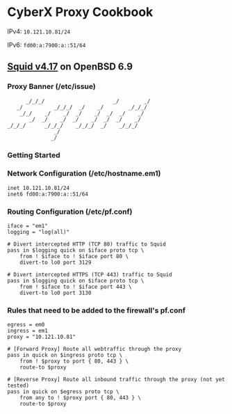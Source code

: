 # CyberX Proxy Cookbook

IPv4: `10.121.10.81/24`

IPv6: `fd00:a:7900:a::51/64`

## [Squid v4.17](http://www.squid-cache.org) on OpenBSD 6.9

### Proxy Banner (/etc/issue)
```
      _/_/_/                      _/        _/
   _/          _/_/_/  _/    _/        _/_/_/
    _/_/    _/    _/  _/    _/  _/  _/    _/
       _/  _/    _/  _/    _/  _/  _/    _/
_/_/_/      _/_/_/    _/_/_/  _/    _/_/_/
               _/
              _/
```

### Getting Started

### Network Configuration (/etc/hostname.em1)
```
inet 10.121.10.81/24
inet6 fd00:a:7900:a::51/64
```

### Routing Configuration (/etc/pf.conf)
```
iface = "em1"
logging = "log(all)"

# Divert intercepted HTTP (TCP 80) traffic to Squid
pass in $logging quick on $iface proto tcp \
	from ! $iface to ! $iface port 80 \
	divert-to lo0 port 3129

# Divert intercepted HTTPS (TCP 443) traffic to Squid
pass in $logging quick on $iface proto tcp \
	from ! $iface to ! $iface port 443 \
	divert-to lo0 port 3130
```

### Rules that need to be added to the firewall's pf.conf
```
egress = em0
ingress = em1
proxy = "10.121.10.81"

# [Forward Proxy] Route all webtraffic through the proxy
pass in quick on $ingress proto tcp \
	from ! $proxy to port { 80, 443 } \
	route-to $proxy

# [Reverse Proxy] Route all inbound traffic through the proxy (not yet tested)
pass in quick on $egress proto tcp \
	from any to ! $proxy port { 80, 443 } \
	route-to $proxy
```
